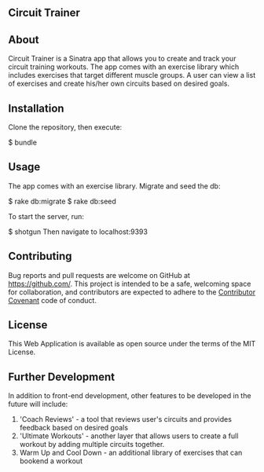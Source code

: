 ##  Circuit Trainer

##  About
Circuit Trainer is a Sinatra app that allows you to create and track your circuit training workouts. The app comes with an exercise library which includes exercises that target different muscle groups. A user can view a list of exercises and create his/her own circuits based on desired goals.  


##  Installation
Clone the repository, then execute:

$ bundle

##  Usage
The app comes with an exercise library. Migrate and seed the db:

$ rake db:migrate
$ rake db:seed

To start the server, run:

$ shotgun
Then navigate to localhost:9393

## Contributing

Bug reports and pull requests are welcome on GitHub at https://github.com/. This project is intended to be a safe, welcoming space for collaboration, and contributors are expected to adhere to the [Contributor Covenant](http://contributor-covenant.org) code of conduct.

##  License
This Web Application is available as open source under the terms of the MIT License.

##  Further Development
In addition to front-end development, other features to be developed in the future will include:
  1. 'Coach Reviews' - a tool that reviews user's circuits and provides feedback based on desired goals
  3. 'Ultimate Workouts' - another layer that allows users to create a full workout by adding multiple circuits together.
  2. Warm Up and Cool Down - an additional library of exercises that can bookend a workout  
